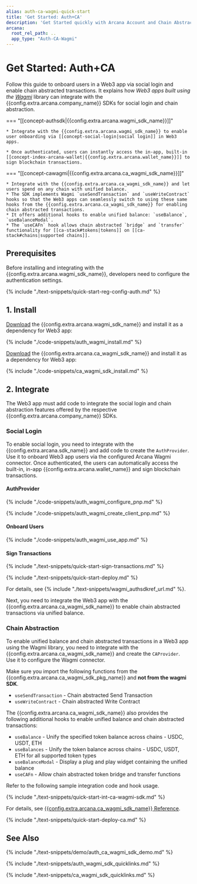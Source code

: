 ```yaml
---
alias: auth-ca-wagmi-quick-start
title: 'Get Started: Auth+CA'
description: 'Get Started quickly with Arcana Account and Chain Abstraction to enable user onboarding and unified balance in Wagmi apps. Learn how to integrate the Arcana Auth and CA Wagmi SDK.'
arcana:
  root_rel_path: ..
  app_type: "Auth-CA-Wagmi"
---
```


# Get Started: Auth+CA

Follow this guide to onboard users in a Web3 app via social login and enable chain abstracted transactions. It explains how *Web3 apps built using the [Wagmi](https://wagmi.sh/)* library can integrate with the {{config.extra.arcana.company_name}} SDKs for social login and chain abstraction. 

=== "[[concept-authsdk|{{config.extra.arcana.wagmi_sdk_name}}]]"

    * Integrate with the {{config.extra.arcana.wagmi_sdk_name}} to enable user onboarding via [[concept-social-login|social login]] in Web3 apps. 
    
    * Once authenticated, users can instantly access the in-app, built-in [[concept-index-arcana-wallet|{{config.extra.arcana.wallet_name}}]] to sign blockchain transactions.

=== "[[concept-cawagmi|{{config.extra.arcana.ca_wagmi_sdk_name}}]]"

    * Integrate with the {{config.extra.arcana.ca_wagmi_sdk_name}} and let users spend on any chain with unified balance. 
    * The SDK implements Wagmi `useSendTransaction` and `useWriteContract` hooks so that the Web3 apps can seamlessly switch to using these same hooks from the {{config.extra.arcana.ca_wagmi_sdk_name}} for enabling chain abstracted transactions. 
    * It offers additional hooks to enable unified balance: `useBalance`, `useBalanceModal`.
    * The `useCAFn` hook allows chain abstracted `bridge` and `transfer` functionality for [[ca-stack#tokens|tokens]] on [[ca-stack#chains|supported chains]].

## Prerequisites

Before installing and integrating with the {{config.extra.arcana.wagmi_sdk_name}}, developers need to configure the authentication settings.

{% include "./text-snippets/quick-start-reg-config-auth.md" %}

## 1. Install

[Download]({{config.extra.arcana.wagmi_sdk_download_url}}) the {{config.extra.arcana.wagmi_sdk_name}} and install it as a dependency for Web3 app:

{% include "./code-snippets/auth_wagmi_install.md" %}

[Download]({{config.extra.arcana.ca_wagmi_sdk_download_url}}) the {{config.extra.arcana.ca_wagmi_sdk_name}} and install it as a dependency for Web3 app:

{% include "./code-snippets/ca_wagmi_sdk_install.md" %}

## 2. Integrate

The Web3 app must add code to integrate the social login and chain abstraction features offered by the respective {{config.extra.arcana.company_name}} SDKs.

### Social Login

To enable social login, you need to integrate with the {{config.extra.arcana.sdk_name}} and add code to create the `AuthProvider`. Use it to onboard Web3 app users via the configured Arcana Wagmi connector. Once authenticated, the users can automatically access the built-in, in-app {{config.extra.arcana.wallet_name}} and sign blockchain transactions.

#### AuthProvider

{% include "./code-snippets/auth_wagmi_configure_pnp.md" %}

{% include "./code-snippets/auth_wagmi_create_client_pnp.md" %}

#### Onboard Users

{% include "./code-snippets/auth_wagmi_use_app.md" %}

#### Sign Transactions

{% include "./text-snippets/quick-start-sign-transactions.md" %}

{% include "./text-snippets/quick-start-deploy.md" %}

For details, see {% include "./text-snippets/wagmi_authsdkref_url.md" %}.

Next, you need to integrate the Web3 app with the {{config.extra.arcana.ca_wagmi_sdk_name}} to enable chain abstracted transactions via unified balance.

### Chain Abstraction

To enable unified balance and chain abstracted transactions in a Web3 app using the Wagmi library, you need to integrate with the {{config.extra.arcana.ca_wagmi_sdk_name}} and create the `CAProvider`.  Use it to configure the Wagmi connector.

Make sure you import the following functions from the {{config.extra.arcana.ca_wagmi_sdk_pkg_name}} and **not from the wagmi SDK**.

* `useSendTransaction` - Chain abstracted Send Transaction
* `useWriteContract` - Chain abstracted Write Contract

The {{config.extra.arcana.ca_wagmi_sdk_name}} also provides the following additional hooks to enable unified balance and chain abstracted transactions:

* `useBalance` - Unify the specified token balance across chains - USDC, USDT, ETH
* `useBalances` - Unify the token balance across chains - USDC, USDT, ETH for all supported token types
* `useBalanceModal` - Display a plug and play widget containing the unified balance
* `useCAFn` - Allow chain abstracted token bridge and transfer functions

Refer to the following sample integration code and hook usage.

{% include "./text-snippets/quick-start-int-ca-wagmi-sdk.md" %}

For details, see [{{config.extra.arcana.ca_wagmi_sdk_name}} Reference]({{config.extra.arcana.ca_wagmi_sdk_ref_url}}).

{% include "./text-snippets/quick-start-deploy-ca.md" %}

## See Also

{% include "./text-snippets/demo/auth_ca_wagmi_sdk_demo.md" %}

{% include "./text-snippets/auth_wagmi_sdk_quicklinks.md" %}

{% include "./text-snippets/ca_wagmi_sdk_quicklinks.md" %}
